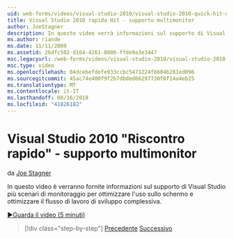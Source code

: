 ```yaml
---
uid: web-forms/videos/visual-studio-2010/visual-studio-2010-quick-hit-multi-monitor-support
title: Visual Studio 2010 rapida Hit - supporto multimonitor
author: JoeStagner
description: In questo video verrà informazioni sul supporto di Visual Studio più scenari di monitoraggio per ottimizzare l'uso sullo schermo e ottimizzare complessivo delle...
ms.author: riande
ms.date: 11/11/2009
ms.assetid: 26dfc502-d164-4261-8006-ffde9a3e3447
msc.legacyurl: /web-forms/videos/visual-studio-2010/visual-studio-2010-quick-hit-multi-monitor-support
msc.type: video
ms.openlocfilehash: 04dcebefdefe933ccbc5471224f6604b281ed096
ms.sourcegitcommit: 45ac74e400f9f2b7dbded66297730f6f14a4eb25
ms.translationtype: MT
ms.contentlocale: it-IT
ms.lasthandoff: 08/16/2018
ms.locfileid: "41826182"
---
```

<a name="visual-studio-2010-quick-hit---multi-monitor-support"></a>Visual Studio 2010 "Riscontro rapido" - supporto multimonitor
====================
da [Joe Stagner](https://github.com/JoeStagner)

In questo video è verranno fornite informazioni sul supporto di Visual Studio più scenari di monitoraggio per ottimizzare l'uso sullo schermo e ottimizzare il flusso di lavoro di sviluppo complessiva. 

[&#9654;Guarda il video (5 minuti)](https://channel9.msdn.com/Blogs/ASP-NET-Site-Videos/visual-studio-2010-quick-hit-multi-monitor-support)

> [!div class="step-by-step"]
> [Precedente](visual-studio-2010-quick-hit-intellisense-smart-lists.md)
> [Successivo](visual-studio-2010-quick-hit-new-web-project-template.md)
